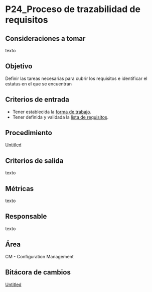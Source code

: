 # P24_Proceso de trazabilidad de requisitos

## **Consideraciones a tomar**

texto

## **Objetivo**

Definir las tareas necesarias para cubrir los requisitos e identificar el estatus en el que se encuentran

## **Criterios de entrada**

- Tener establecida la [forma de trabajo](https://www.notion.so/P01_Definici-n-de-la-forma-de-trabajo-WoW-e9e2dc1e90804a73aeafe7679c99f706).
- Tener definida y validada la [lista de requisitos](P05_Proceso%20de%20obtencio%CC%81n%20y%20aceptacio%CC%81n%20de%20requisi%20acadd69f0052485a846ecf4780813286.md).

## **Procedimiento**

[Untitled](P24_Proceso%20de%20trazabilidad%20de%20requisitos%202f9e5ea8a2e0481b94d29655848cc01c/Untitled%20Database%206a74d0ed76dc4c18960f66d3446c15e6.csv)

## **Criterios de salida**

texto

## **Métricas**

texto

## **Responsable**

texto

## Área[](https://ace-software-development.github.io/Manual-de-Operaciones/docs/Plantillas/PL03_Creaci%C3%B3n%20de%20Procesos#%C3%A1rea)

CM - Configuration Management

## Bitácora de cambios

[Untitled](P24_Proceso%20de%20trazabilidad%20de%20requisitos%202f9e5ea8a2e0481b94d29655848cc01c/Untitled%20Database%20018411b00fdf407592938d02f843fdb0.csv)